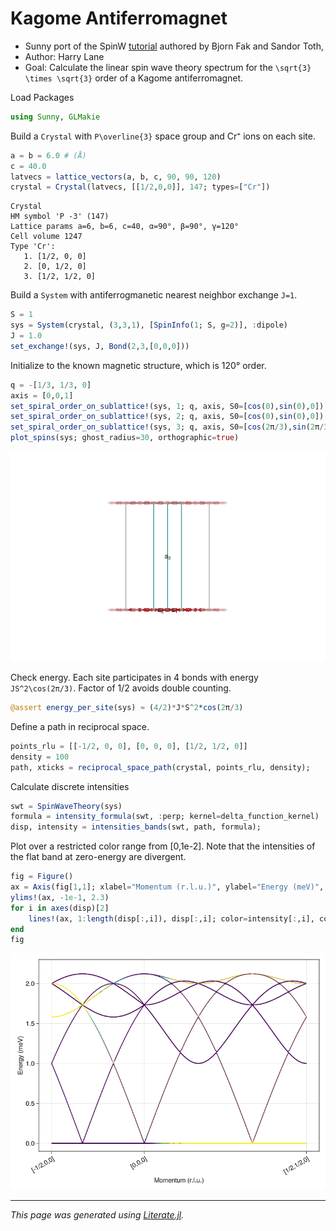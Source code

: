 # Kagome Antiferromagnet

- Sunny port of the SpinW [tutorial](https://spinw.org/tutorials/08tutorial) authored by Bjorn Fak and Sandor Toth,
- Author: Harry Lane
- Goal: Calculate the linear spin wave theory spectrum for the ``\sqrt{3} \times \sqrt{3}``
order of a Kagome antiferromagnet.

Load Packages

````julia
using Sunny, GLMakie
````

Build a `Crystal` with ``P\overline{3}`` space group and Cr⁺ ions
on each site.

````julia
a = b = 6.0 # (Å)
c = 40.0
latvecs = lattice_vectors(a, b, c, 90, 90, 120)
crystal = Crystal(latvecs, [[1/2,0,0]], 147; types=["Cr"])
````

````
Crystal
HM symbol 'P -3' (147)
Lattice params a=6, b=6, c=40, α=90°, β=90°, γ=120°
Cell volume 1247
Type 'Cr':
   1. [1/2, 0, 0]
   2. [0, 1/2, 0]
   3. [1/2, 1/2, 0]

````

Build a `System` with antiferrogmanetic nearest neighbor exchange
``J=1``.

````julia
S = 1
sys = System(crystal, (3,3,1), [SpinInfo(1; S, g=2)], :dipole)
J = 1.0
set_exchange!(sys, J, Bond(2,3,[0,0,0]))
````

Initialize to the known magnetic structure, which is 120° order.

````julia
q = -[1/3, 1/3, 0]
axis = [0,0,1]
set_spiral_order_on_sublattice!(sys, 1; q, axis, S0=[cos(0),sin(0),0])
set_spiral_order_on_sublattice!(sys, 2; q, axis, S0=[cos(0),sin(0),0])
set_spiral_order_on_sublattice!(sys, 3; q, axis, S0=[cos(2π/3),sin(2π/3),0])
plot_spins(sys; ghost_radius=30, orthographic=true)
````
![](08_Kagome_AFM-9.png)

Check energy. Each site participates in 4 bonds with energy ``JS^2\cos(2π/3)``.
Factor of 1/2 avoids double counting.

````julia
@assert energy_per_site(sys) ≈ (4/2)*J*S^2*cos(2π/3)
````

Define a path in reciprocal space.

````julia
points_rlu = [[-1/2, 0, 0], [0, 0, 0], [1/2, 1/2, 0]]
density = 100
path, xticks = reciprocal_space_path(crystal, points_rlu, density);
````

Calculate discrete intensities

````julia
swt = SpinWaveTheory(sys)
formula = intensity_formula(swt, :perp; kernel=delta_function_kernel)
disp, intensity = intensities_bands(swt, path, formula);
````

Plot over a restricted color range from [0,1e-2]. Note that the intensities of
the flat band at zero-energy are divergent.

````julia
fig = Figure()
ax = Axis(fig[1,1]; xlabel="Momentum (r.l.u.)", ylabel="Energy (meV)", xticks, xticklabelrotation=π/6)
ylims!(ax, -1e-1, 2.3)
for i in axes(disp)[2]
    lines!(ax, 1:length(disp[:,i]), disp[:,i]; color=intensity[:,i], colorrange=(0,1e-2))
end
fig
````
![](08_Kagome_AFM-17.png)

---

*This page was generated using [Literate.jl](https://github.com/fredrikekre/Literate.jl).*

